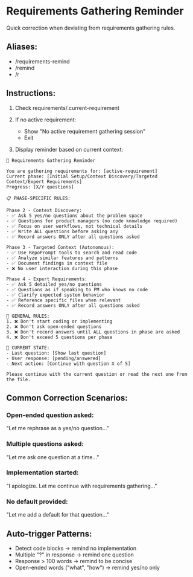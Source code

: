 # Requirements Gathering Reminder

Quick correction when deviating from requirements gathering rules.

## Aliases:

- /requirements-remind
- /remind
- /r

## Instructions:

1. Check requirements/.current-requirement
2. If no active requirement:
   - Show "No active requirement gathering session"
   - Exit

3. Display reminder based on current context:

```
🔔 Requirements Gathering Reminder

You are gathering requirements for: [active-requirement]
Current phase: [Initial Setup/Context Discovery/Targeted Context/Expert Requirements]
Progress: [X/Y questions]

📋 PHASE-SPECIFIC RULES:

Phase 2 - Context Discovery:
- ✅ Ask 5 yes/no questions about the problem space
- ✅ Questions for product managers (no code knowledge required)
- ✅ Focus on user workflows, not technical details
- ✅ Write ALL questions before asking any
- ✅ Record answers ONLY after all questions asked

Phase 3 - Targeted Context (Autonomous):
- ✅ Use RepoPrompt tools to search and read code
- ✅ Analyze similar features and patterns
- ✅ Document findings in context file
- ❌ No user interaction during this phase

Phase 4 - Expert Requirements:
- ✅ Ask 5 detailed yes/no questions
- ✅ Questions as if speaking to PM who knows no code
- ✅ Clarify expected system behavior
- ✅ Reference specific files when relevant
- ✅ Record answers ONLY after all questions asked

🚫 GENERAL RULES:
1. ❌ Don't start coding or implementing
2. ❌ Don't ask open-ended questions
3. ❌ Don't record answers until ALL questions in phase are asked
4. ❌ Don't exceed 5 questions per phase

📍 CURRENT STATE:
- Last question: [Show last question]
- User response: [pending/answered]
- Next action: [Continue with question X of 5]

Please continue with the current question or read the next one from the file.
```

## Common Correction Scenarios:

### Open-ended question asked:

"Let me rephrase as a yes/no question..."

### Multiple questions asked:

"Let me ask one question at a time..."

### Implementation started:

"I apologize. Let me continue with requirements gathering..."

### No default provided:

"Let me add a default for that question..."

## Auto-trigger Patterns:

- Detect code blocks → remind no implementation
- Multiple "?" in response → remind one question
- Response > 100 words → remind to be concise
- Open-ended words ("what", "how") → remind yes/no only
